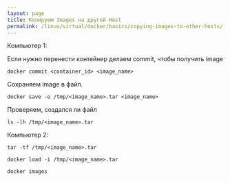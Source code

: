 ```yaml
---
layout: page
title: Копируем Images на другой Host
permalink: /linux/virtual/docker/basics/copying-images-to-other-hosts/
---
```



Компьютер 1:

Если нужно перенести контейнер делаем commit, чтобы получить image

    docker commit <container_id> <image_name>

Сохраняем image в файл.

    docker save -o /tmp/<image_name>.tar <image_name>

Проверяем, создался ли файл

    ls -lh /tmp/<image_name>.tar


Компьютер 2:

    tar -tf /tmp/<image_name>.tar

    docker load -i /tmp/<image_name>.tar

    docker images
